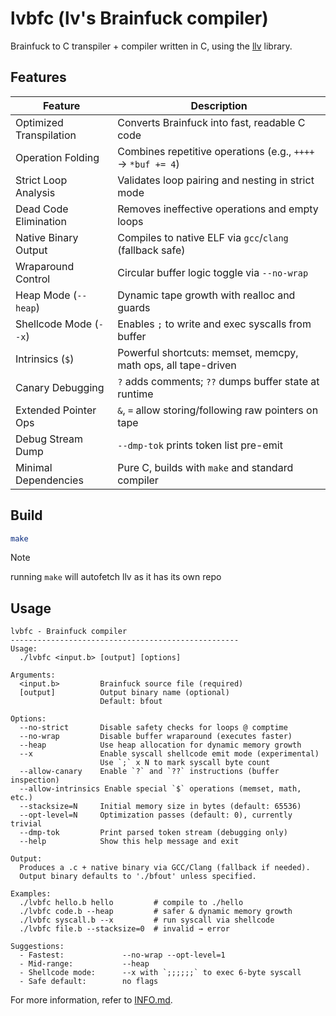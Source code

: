 # lvbfc (lv's Brainfuck compiler)

Brainfuck to C transpiler + compiler written in C, using the [llv](https://github.com/lvzrr/llv) library.

## Features

| Feature                   | Description |
|---------------------------|-------------|
| Optimized Transpilation   | Converts Brainfuck into fast, readable C code |
| Operation Folding         | Combines repetitive operations (e.g., `++++` → `*buf += 4`) |
| Strict Loop Analysis      | Validates loop pairing and nesting in strict mode |
| Dead Code Elimination     | Removes ineffective operations and empty loops |
| Native Binary Output      | Compiles to native ELF via `gcc`/`clang` (fallback safe) |
| Wraparound Control        | Circular buffer logic toggle via `--no-wrap` |
| Heap Mode (`--heap`)      | Dynamic tape growth with realloc and guards |
| Shellcode Mode (`--x`)    | Enables `;` to write and exec syscalls from buffer |
| Intrinsics (`$`)          | Powerful shortcuts: memset, memcpy, math ops, all tape-driven |
| Canary Debugging          | `?` adds comments; `??` dumps buffer state at runtime |
| Extended Pointer Ops      | `&`, `=` allow storing/following raw pointers on tape |
| Debug Stream Dump         | `--dmp-tok` prints token list pre-emit |
| Minimal Dependencies      | Pure C, builds with `make` and standard compiler |

## Build

```sh
make
```

>[!NOTE]
>running `make` will autofetch llv as it has its own repo

## Usage
```
lvbfc - Brainfuck compiler
---------------------------------------------------
Usage:
  ./lvbfc <input.b> [output] [options]

Arguments:
  <input.b>         Brainfuck source file (required)
  [output]          Output binary name (optional)
                    Default: bfout

Options:
  --no-strict       Disable safety checks for loops @ comptime
  --no-wrap         Disable buffer wraparound (executes faster)
  --heap            Use heap allocation for dynamic memory growth
  --x               Enable syscall shellcode emit mode (experimental)
                    Use `;` x N to mark syscall byte count
  --allow-canary    Enable `?` and `??` instructions (buffer inspection)
  --allow-intrinsics Enable special `$` operations (memset, math, etc.)
  --stacksize=N     Initial memory size in bytes (default: 65536)
  --opt-level=N     Optimization passes (default: 0), currently trivial
  --dmp-tok         Print parsed token stream (debugging only)
  --help            Show this help message and exit

Output:
  Produces a .c + native binary via GCC/Clang (fallback if needed).
  Output binary defaults to './bfout' unless specified.

Examples:
  ./lvbfc hello.b hello         # compile to ./hello
  ./lvbfc code.b --heap         # safer & dynamic memory growth
  ./lvbfc syscall.b --x         # run syscall via shellcode
  ./lvbfc file.b --stacksize=0  # invalid → error

Suggestions:
  - Fastest:             --no-wrap --opt-level=1
  - Mid‑range:           --heap
  - Shellcode mode:      --x with `;;;;;;` to exec 6‑byte syscall
  - Safe default:        no flags
```

For more information, refer to [INFO.md](./INFO.md).
